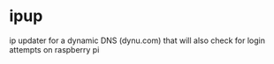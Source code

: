 # ipup
ip updater for a dynamic DNS (dynu.com) that will also check for login attempts on raspberry pi
